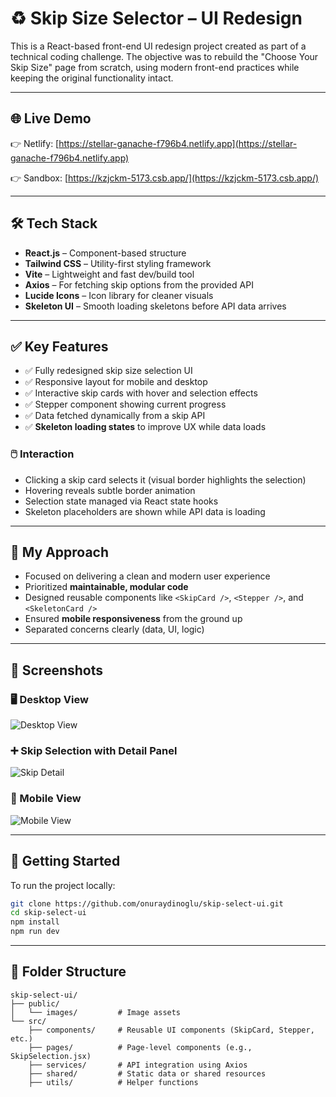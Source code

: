 # ♻️ Skip Size Selector – UI Redesign

This is a React-based front-end UI redesign project created as part of a technical coding challenge. The objective was to rebuild the "Choose Your Skip Size" page from scratch, using modern front-end practices while keeping the original functionality intact.

---

## 🌐 Live Demo

👉 Netlify: [https://stellar-ganache-f796b4.netlify.app](https://stellar-ganache-f796b4.netlify.app)

👉 Sandbox: [https://kzjckm-5173.csb.app/](https://kzjckm-5173.csb.app/)

---

## 🛠️ Tech Stack

- **React.js** – Component-based structure  
- **Tailwind CSS** – Utility-first styling framework  
- **Vite** – Lightweight and fast dev/build tool  
- **Axios** – For fetching skip options from the provided API  
- **Lucide Icons** – Icon library for cleaner visuals  
- **Skeleton UI** – Smooth loading skeletons before API data arrives  

---

## ✅ Key Features

- ✅ Fully redesigned skip size selection UI  
- ✅ Responsive layout for mobile and desktop  
- ✅ Interactive skip cards with hover and selection effects  
- ✅ Stepper component showing current progress  
- ✅ Data fetched dynamically from a skip API  
- ✅ **Skeleton loading states** to improve UX while data loads  

### 🖱️ Interaction

- Clicking a skip card selects it (visual border highlights the selection)  
- Hovering reveals subtle border animation  
- Selection state managed via React state hooks  
- Skeleton placeholders are shown while API data is loading  

---

## 🧠 My Approach

- Focused on delivering a clean and modern user experience  
- Prioritized **maintainable, modular code**  
- Designed reusable components like `<SkipCard />`, `<Stepper />`, and `<SkeletonCard />`  
- Ensured **mobile responsiveness** from the ground up  
- Separated concerns clearly (data, UI, logic)  

---

## 📸 Screenshots

### 🖥️ Desktop View  
![Desktop View](https://github.com/user-attachments/assets/a14f0b2e-96c1-471b-b91b-647354385a87)

### ➕ Skip Selection with Detail Panel  
![Skip Detail](https://github.com/user-attachments/assets/d900a0b1-6d41-418e-ac29-6c2f0b1abba5)

### 📱 Mobile View  
![Mobile View](https://github.com/user-attachments/assets/972253cb-8964-436a-9e06-71ff4e752c13)

---

## 🔧 Getting Started

To run the project locally:

```bash
git clone https://github.com/onuraydinoglu/skip-select-ui.git
cd skip-select-ui
npm install
npm run dev
```

---

## 📁 Folder Structure

```text
skip-select-ui/
├── public/
│   └── images/         # Image assets
└── src/
    ├── components/     # Reusable UI components (SkipCard, Stepper, etc.)
    ├── pages/          # Page-level components (e.g., SkipSelection.jsx)
    ├── services/       # API integration using Axios
    ├── shared/         # Static data or shared resources
    ├── utils/          # Helper functions
